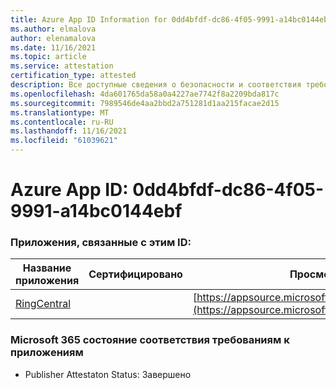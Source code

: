 ```yaml
---
title: Azure App ID Information for 0dd4bfdf-dc86-4f05-9991-a14bc0144ebf
ms.author: elmalova
author: elenamalova
ms.date: 11/16/2021
ms.topic: article
ms.service: attestation
certification_type: attested
description: Все доступные сведения о безопасности и соответствия требованиям для 0dd4bfdf-dc86-4f05-9991-a14bc0144ebf.
ms.openlocfilehash: 4da601765da58a0a4227ae7742f8a2209bda817c
ms.sourcegitcommit: 7989546de4aa2bbd2a751281d1aa215facae2d15
ms.translationtype: MT
ms.contentlocale: ru-RU
ms.lasthandoff: 11/16/2021
ms.locfileid: "61039621"
---
```

# <a name="azure-app-id-0dd4bfdf-dc86-4f05-9991-a14bc0144ebf"></a>Azure App ID: 0dd4bfdf-dc86-4f05-9991-a14bc0144ebf


### <a name="apps-associated-with-this-id"></a>Приложения, связанные с этим ID:
| **Название приложения** | **Сертифицировано** | **Просмотр в AppSource** |
|--------------|---------------|-----------------------|
| [RingCentral](https://docs.microsoft.com/microsoft-365-app-certification/forward/WA200000135) |  | [https://appsource.microsoft.com/product/office/WA200000135](https://appsource.microsoft.com/product/office/WA200000135) |

### <a name="microsoft-365-app-compliance-status"></a>Microsoft 365 состояние соответствия требованиям к приложениям
- Publisher Attestaton Status: Завершено
